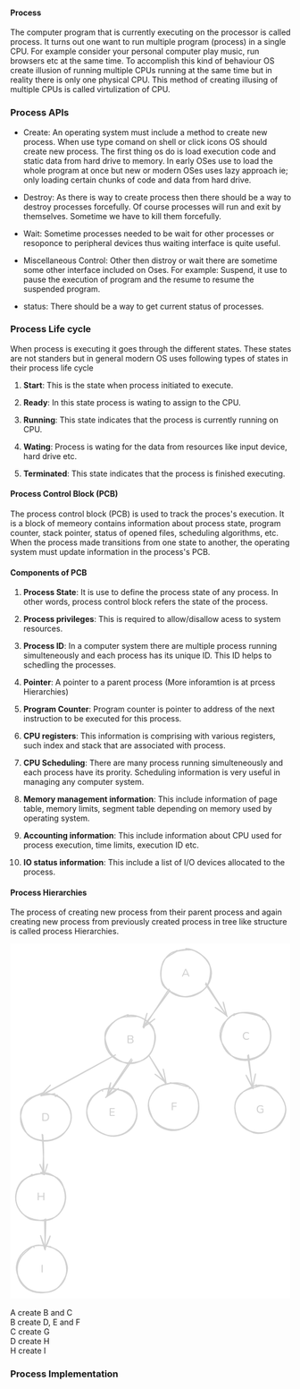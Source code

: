 #### Process
The computer program that is currently executing on the processor is called
process. It turns out one want to run multiple program (process) in a single
CPU. For example consider your personal computer play music, run browsers etc
at the same time. To accomplish this kind of behaviour OS create illusion of 
running multiple CPUs running at the same time but in reality there is only one
physical CPU. This method of creating illusing of multiple CPUs is called
virtulization of CPU. 

### Process APIs
- Create: An operating system must include a method to create new process. When
use type comand on shell or click icons OS should create new process. The first
thing os do is load execution code and static data from hard drive to memory. 
In early OSes use to load the whole program at once but new or modern OSes uses
lazy approach ie; only loading certain chunks of code and data from hard drive.

- Destroy: As there is way to create process then there should be a way to 
destroy processes forcefully. Of course processes will run and exit by 
themselves. Sometime we have to kill them forcefully.

- Wait: Sometime processes needed to be wait for other processes or resoponce to
peripheral devices thus waiting interface is quite useful.

- Miscellaneous Control: Other then distroy or wait there are sometime some 
other interface included on Oses. For example: Suspend, it use to pause the 
execution of program and the resume to resume the suspended program.

- status: There should be a way to get current status of processes.

### Process Life cycle
When process is executing it goes through the different states. These states 
are not standers but in general modern OS uses following types of states in 
their process life cycle

1. **Start**: This is the state when process initiated to execute.

2. **Ready**: In this state process is wating to assign to the CPU.

3. **Running**: This state indicates that the process is currently running on 
CPU.

4. **Wating**: Process is wating for the data from resources like input device,
hard drive etc.

5. **Terminated**: This state indicates that the process is finished executing.

#### Process Control Block (PCB)

The process control block (PCB) is used to track the proces's execution. It is 
a block of memeory contains information about process state, program  counter,
stack pointer, status of opened files, scheduling algorithms, etc. When the 
process made transitions from one state to another, the operating system must
update information in the process's PCB.

#### Components of PCB

1. **Process State**: It is use to define the process state of any process. In 
other words, process control block refers the state of the process.

2. **Process privileges**: This is required to allow/disallow acess to system
resources.

3. **Process ID**: In a computer system there are multiple process running
simulteneously and each process has its unique ID. This ID helps to schedling 
the processes.

4. **Pointer**: A pointer to a parent process (More inforamtion is at prcess 
Hierarchies)

5. **Program Counter**: Program counter is pointer to address of the next 
instruction to be executed for this process.

6. **CPU registers**: This information is comprising with various registers,
such index and stack that are associated with process.

7. **CPU Scheduling**: There are many process running simulteneously and each 
process have its prority. Scheduling information is very useful in managing any 
computer system.

8. **Memory management information**: This include information of page table,
memory limits, segment table depending on memory used by operating system.

9. **Accounting information**: This include information  about CPU used for 
process execution, time limits, execution ID etc.

10. **IO status information**: This include a list of I/O devices allocated to 
the process.

#### Process Hierarchies 

The process of creating new process from their parent process and again creating 
new process from previously created process in tree like structure is called
process Hierarchies. 

![process Hierarchies](resource/os_image4.png)

A create B and C\
B create D, E and F\
C create G\
D create H\
H create I

### Process Implementation


